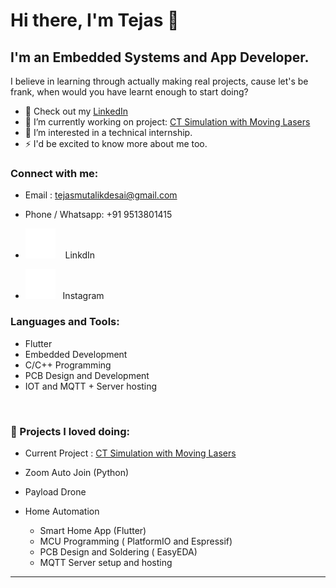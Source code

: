 # Hi there, I'm Tejas  👋 



## I'm an Embedded Systems and App Developer.
 I believe in learning through actually making real projects, cause let's be frank, when would you have learnt enough to start doing?

- 🔭 Check out my [LinkedIn](https://www.linkedin.com/in/tejas-mutalikdesai-58ba09235/)
- 🌱 I’m currently working on project: [CT Simulation with Moving Lasers](https://docs.google.com/document/d/14qEi4-DhuViR_02i8h5yAK59J4nv9JzEeDy14A1wQRc/edit?usp=sharing)
- 👯 I’m interested in a technical internship. 
- ⚡ I'd be excited to know more about me too. 

### Connect with me:
- Email : tejasmutalikdesai@gmail.com
- Phone / Whatsapp: +91 9513801415

- [![ LinkedIn](./img/linkedin-dark.svg)](https://www.linkedin.com/in/tejas-mutalikdesai-58ba09235/)
&nbsp;&nbsp; LinkdIn

- [![Instagram](./img/instagram-dark.svg)](https://www.instagram.com/tejasmd_/)&nbsp;&nbsp; Instagram

### Languages and Tools:
- Flutter
- Embedded Development
- C/C++ Programming
- PCB Design and Development 
- IOT and MQTT + Server hosting
<!-- [![Top Langs](https://github-readme-stats.vercel.app/api/top-langs/?username=Tejas-MD&count_private=true&langs_count=4)](https://github.com/anuraghazra/github-readme-stats)  -->


<br />


### 📕 Projects I loved doing: 

- Current Project : [CT Simulation with Moving Lasers](https://docs.google.com/document/d/14qEi4-DhuViR_02i8h5yAK59J4nv9JzEeDy14A1wQRc/edit?usp=sharing)



- Zoom Auto Join (Python)
- Payload Drone 
- Home Automation 
    - Smart Home App (Flutter)
    - MCU Programming ( PlatformIO and Espressif)
    - PCB Design and Soldering ( EasyEDA)
    - MQTT Server setup and hosting
  
---

<!-- <details>
  <summary>:zap: GitHub Stats</summary>

  <img align="left" alt="Tejas-MD's GitHub Stats" src="https://github-readme-stats.vercel.app/api?username=Tejas-MD&show_icons=true&hide_border=false&title_color=ff652f&icon_color=FFE400&bg_color=09131B&text_color=ffffff&border_color=0c1a25" />

</details> -->

<!-- --- -->


